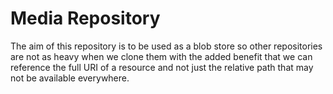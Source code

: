 # Media Repository 

The aim of this repository is to be used as a blob store so other repositories are not as heavy when we clone them with the added benefit that we can reference the full URI of a resource and not just the relative path that may not be available everywhere.


